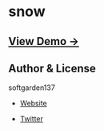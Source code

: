 snow
====

## [View Demo &rarr;](http://softgarden137.github.io/snow)

## Author & License

softgarden137

- [Website](http://blog.goo.ne.jp/softgarden137)

- [Twitter](http://twitter.com/FutureWidgetLab)

